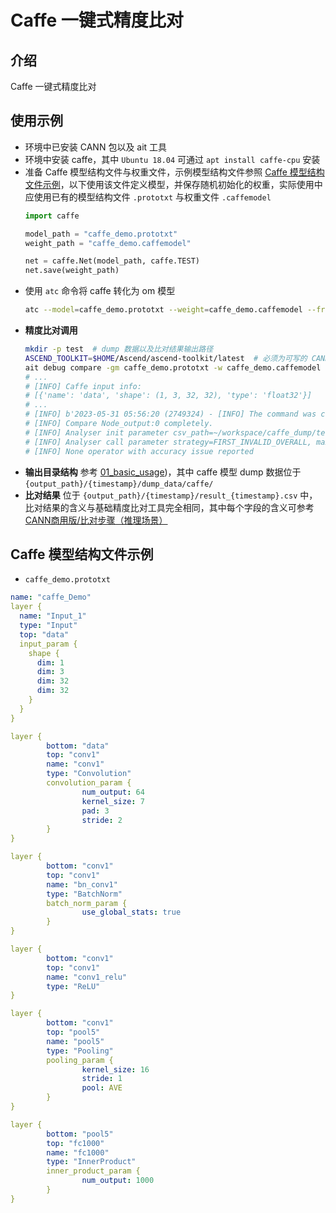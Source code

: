 # Caffe 一键式精度比对

## 介绍
Caffe 一键式精度比对

## 使用示例
- 环境中已安装 CANN 包以及 ait 工具
- 环境中安装 caffe，其中 `Ubuntu 18.04` 可通过 `apt install caffe-cpu` 安装
- 准备 Caffe 模型结构文件与权重文件，示例模型结构文件参照 [Caffe 模型结构文件示例](#caffe-模型结构文件示例)，以下使用该文件定义模型，并保存随机初始化的权重，实际使用中应使用已有的模型结构文件 `.prototxt` 与权重文件 `.caffemodel`
  ```py
  import caffe

  model_path = "caffe_demo.prototxt"
  weight_path = "caffe_demo.caffemodel"

  net = caffe.Net(model_path, caffe.TEST)
  net.save(weight_path)
  ```
- 使用 `atc` 命令将 caffe 转化为 om 模型
  ```sh
  atc --model=caffe_demo.prototxt --weight=caffe_demo.caffemodel --framework=0 --soc_version=Ascend310P3 --output=caffe_demo
  ```
- **精度比对调用**
  ```sh
  mkdir -p test  # dump 数据以及比对结果输出路径
  ASCEND_TOOLKIT=$HOME/Ascend/ascend-toolkit/latest  # 必须为可写的 CANN 包路径
  ait debug compare -gm caffe_demo.prototxt -w caffe_demo.caffemodel -om caffe_demo.om -c $ASCEND_TOOLKIT -o ./test
  # ...
  # [INFO] Caffe input info:
  # [{'name': 'data', 'shape': (1, 3, 32, 32), 'type': 'float32'}]
  # ...
  # [INFO] b'2023-05-31 05:56:20 (2749324) - [INFO] The command was completed and took 0 seconds.'
  # [INFO] Compare Node_output:0 completely.
  # [INFO] Analyser init parameter csv_path=~/workspace/caffe_dump/test/20230531055610/result_20230531055619.csv
  # [INFO] Analyser call parameter strategy=FIRST_INVALID_OVERALL, max_column_len=30
  # [INFO] None operator with accuracy issue reported
  ```
- **输出目录结构** 参考 [01_basic_usage](../01_basic_usage/README.md))，其中 caffe 模型 dump 数据位于 `{output_path}/{timestamp}/dump_data/caffe/`
- **比对结果** 位于 `{output_path}/{timestamp}/result_{timestamp}.csv` 中，比对结果的含义与基础精度比对工具完全相同，其中每个字段的含义可参考 [CANN商用版/比对步骤（推理场景）](https://www.hiascend.com/document/detail/zh/canncommercial/60RC1/devtools/auxiliarydevtool/atlasaccuracy_16_0039.html)
## Caffe 模型结构文件示例
- `caffe_demo.prototxt`
```yml
name: "caffe_Demo"
layer {
  name: "Input_1"
  type: "Input"
  top: "data"
  input_param {
    shape {
      dim: 1
      dim: 3
      dim: 32
      dim: 32
    }
  }
}

layer {
        bottom: "data"
        top: "conv1"
        name: "conv1"
        type: "Convolution"
        convolution_param {
                num_output: 64
                kernel_size: 7
                pad: 3
                stride: 2
        }
}

layer {
        bottom: "conv1"
        top: "conv1"
        name: "bn_conv1"
        type: "BatchNorm"
        batch_norm_param {
                use_global_stats: true
        }
}

layer {
        bottom: "conv1"
        top: "conv1"
        name: "conv1_relu"
        type: "ReLU"
}

layer {
        bottom: "conv1"
        top: "pool5"
        name: "pool5"
        type: "Pooling"
        pooling_param {
                kernel_size: 16
                stride: 1
                pool: AVE
        }
}

layer {
        bottom: "pool5"
        top: "fc1000"
        name: "fc1000"
        type: "InnerProduct"
        inner_product_param {
                num_output: 1000
        }
}
```
